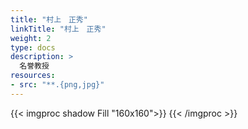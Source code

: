 ```yaml
---
title: "村上　正秀"
linkTitle: "村上　正秀"
weight: 2
type: docs
description: >
  名誉教授  
resources:
- src: "**.{png,jpg}"
---
```


{{< imgproc shadow Fill "160x160">}}
{{< /imgproc >}}



